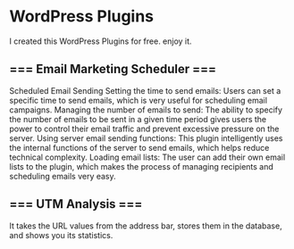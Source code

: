 # WordPress Plugins
I created this WordPress Plugins for free. enjoy it.

## === Email Marketing Scheduler ===
Scheduled Email Sending
Setting the time to send emails: Users can set a specific time to send emails, which is very useful for scheduling email campaigns.
Managing the number of emails to send: The ability to specify the number of emails to be sent in a given time period gives users the power to control their email traffic and prevent excessive pressure on the server.
Using server email sending functions: This plugin intelligently uses the internal functions of the server to send emails, which helps reduce technical complexity.
Loading email lists: The user can add their own email lists to the plugin, which makes the process of managing recipients and scheduling emails very easy.

## === UTM Analysis ===
It takes the URL values from the address bar, stores them in the database, and shows you its statistics.
